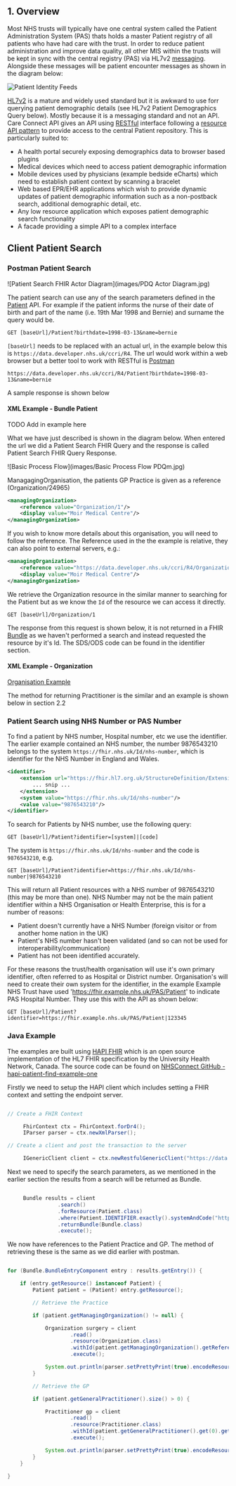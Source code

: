 
## 1. Overview ##


Most NHS trusts will typically have one central system  called the Patient Administration System (PAS) thats holds a master Patient registry of all patients who have had care with the trust. In order to reduce patient administration and improve data quality, all  other MIS within the trusts will be kept in sync with the central registry (PAS) via HL7v2 [messaging](http://www.enterpriseintegrationpatterns.com/patterns/messaging/Messaging.html). Alongside these messages will be patient encounter messages as shown in the diagram below:

![Patient Identity Feeds](images/Iti_pam_ip.jpg)

[HL7v2](https://isd.digital.nhs.uk/trud3/user/guest/group/0/pack/1/subpack/200/releases) is a mature and widely used standard but it is awkward to use forr querying patient demographic details (see HL7v2 Patient Demographics Query below). Mostly because it is a messaging standard and not an API. Care Connect API gives an API using [RESTful](https://en.wikipedia.org/wiki/Representational_state_transfer) interface following a [resource API pattern](http://www.servicedesignpatterns.com/WebServiceAPIStyles/ResourceAPI) to provide access to the central Patient repository.
This is particularly suited to:
* A health portal securely exposing demographics data to browser based plugins
* Medical devices which need to access patient demographic information
* Mobile devices used by physicians (example bedside eCharts) which need to establish
patient context by scanning a bracelet
* Web based EPR/EHR applications which wish to provide dynamic updates of patient
demographic information such as a non-postback search, additional demographic detail,
etc.
* Any low resource application which exposes patient demographic search functionality
* A facade providing a simple API to a complex interface

## Client Patient Search ##

### Postman Patient Search ###

![Patient Search FHIR Actor Diagram](images/PDQ Actor Diagram.jpg)

The patient search can use any of the search parameters defined in the [Patient](api_entity_patient.html) API. For example if the patient informs the nurse of their date of birth and part of the name (i.e. 19th Mar 1998 and Bernie) and surname the query would be.

```
GET [baseUrl]/Patient?birthdate=1998-03-13&name=bernie
```

`[baseUrl]` needs to be replaced with an actual url, in the example below this is `https://data.developer.nhs.uk/ccri/R4`. The url would work within a web browser but a better tool to work with RESTful is [Postman](https://www.getpostman.com/)

```
https://data.developer.nhs.uk/ccri/R4/Patient?birthdate=1998-03-13&name=bernie
```

A sample response is shown below

#### XML Example - Bundle Patient ####

TODO Add in example here

What we have just described is shown in the diagram below. When entered the url we did a Patient Search FHIR Query and the response is called Patient Search FHIR Query Response.

![Basic Process Flow](images/Basic Process Flow PDQm.jpg)

ManagagingOrganisation, the patients GP Practice is given as a reference (Organization/24965)

```xml
<managingOrganization>
    <reference value="Organization/1"/>
    <display value="Moir Medical Centre"/>
</managingOrganization>
```

If you wish to know more details about this organisation, you will need to follow the reference. The Reference used in the the example is relative, they can also point to external servers, e.g.:

```xml
<managingOrganization>
    <reference value="https://data.developer.nhs.uk/ccri/R4/Organization/1"/>
    <display value="Moir Medical Centre"/>
</managingOrganization>
```

We retrieve the Organization resource in the similar manner to searching for the Patient but as we know the `Id` of the resource we can access it directly.

```
GET [baseUrl]/Organization/1
```

The response from this request is shown below, it is not returned in a FHIR [Bundle](http://www.hl7.org/fhir/bundle.html) as we haven't performed a search and instead requested the resource by it's Id. The SDS/ODS code can be found in the identifier section.

#### XML Example - Organization ####

[Organisation Example](organization-3.html)

The method for returning Practitioner is the similar and an example is shown below in section 2.2

### Patient Search using NHS Number or PAS Number ###

To find a patient by NHS number, Hospital number, etc we use the identifier. The earlier example contained an NHS number, the number 9876543210 belongs to the system `https://fhir.nhs.uk/Id/nhs-number`, which is identifier for the NHS Number in England and Wales.

```xml
<identifier>
    <extension url="https://fhir.hl7.org.uk/StructureDefinition/Extension-CareConnect-NHSNumberVerificationStatus-1">
        ... snip ...
    </extension>
    <system value="https://fhir.nhs.uk/Id/nhs-number"/>
    <value value="9876543210"/>
</identifier>
```

To search for Patients by NHS number, use the following query:

```
GET [baseUrl]/Patient?identifier=[system]|[code]
```

The system is `https://fhir.nhs.uk/Id/nhs-number` and the code is `9876543210`, e.g.

```
GET [baseUrl]/Patient?identifier=https://fhir.nhs.uk/Id/nhs-number|9876543210
```

This will return all Patient resources with a NHS number of 9876543210 (this may be more than one). NHS Number may not be the main patient identifier within a NHS Organisation or Health Enterprise, this is for a number of reasons:
* Patient doesn't currently have a NHS Number (foreign visitor or from another home nation in the UK)
* Patient's NHS number hasn't been validated (and so can not be used for interoperability/communication)
* Patient has not been identified accurately.

For these reasons the trust/health organisation will use it's own primary identifier, often referred to as Hospital or District number. Organisation's will need to create their own system for the identifier, in the example Example NHS Trust have used 'https://fhir.example.nhs.uk/PAS/Patient' to indicate PAS Hospital Number. They use this with the API as shown below:

```
GET [baseUrl]/Patient?identifier=https://fhir.example.nhs.uk/PAS/Patient|123345
```


### Java Example ###

The examples are built using [HAPI FHIR](http://hapifhir.io/) which is an open source implementation of the HL7 FHIR specification by the University Health Network, Canada. The source code can be found on [NHSConnect GitHub - hapi-patient-find-example-one](https://github.com/nhsconnect/careconnect-examples/tree/master/hapi-patient-find-example-one)

Firstly we need to setup the HAPI client which includes setting a FHIR context and setting the endpoint server.

```java

// Create a FHIR Context

     FhirContext ctx = FhirContext.forDr4();
     IParser parser = ctx.newXmlParser();

// Create a client and post the transaction to the server

     IGenericClient client = ctx.newRestfulGenericClient("https://data.developer.nhs.uk/ccri/R4/");

```

Next we need to specify the search parameters, as we mentioned in the earlier section the results from a search will be returned as Bundle.

```java

     Bundle results = client
                .search()
                .forResource(Patient.class)
                .where(Patient.IDENTIFIER.exactly().systemAndCode("https://fhir.nhs.uk/Id/nhs-number", "9876543210"))
                .returnBundle(Bundle.class)
                .execute();

```

We now have references to the Patient Practice and GP. The method of retrieving these is the same as we did earlier with postman.

```java

for (Bundle.BundleEntryComponent entry : results.getEntry()) {

    if (entry.getResource() instanceof Patient) {
        Patient patient = (Patient) entry.getResource();

        // Retrieve the Practice

        if (patient.getManagingOrganization() != null) {

            Organization surgery = client
                    .read()
                    .resource(Organization.class)
                    .withId(patient.getManagingOrganization().getReference())
                    .execute();

            System.out.println(parser.setPrettyPrint(true).encodeResourceToString(surgery));
        }

        // Retrieve the GP

        if (patient.getGeneralPractitioner().size() > 0) {

            Practitioner gp = client
                    .read()
                    .resource(Practitioner.class)
                    .withId(patient.getGeneralPractitioner().get(0).getReference())
                    .execute();

            System.out.println(parser.setPrettyPrint(true).encodeResourceToString(gp));
        }
    }

}

```
